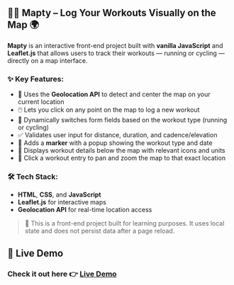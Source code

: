 ## 🏃‍♂️ Mapty – Log Your Workouts Visually on the Map 🌍

**Mapty** is an interactive front-end project built with **vanilla JavaScript** and **Leaflet.js** that allows users to track their workouts — running or cycling — directly on a map interface.

### ✨ Key Features:
- 📍 Uses the **Geolocation API** to detect and center the map on your current location
- 🖱️ Lets you click on any point on the map to log a new workout
- 🔄 Dynamically switches form fields based on the workout type (running or cycling)
- ✅ Validates user input for distance, duration, and cadence/elevation
- 📌 Adds a **marker** with a popup showing the workout type and date
- 📝 Displays workout details below the map with relevant icons and units
- 🔁 Click a workout entry to pan and zoom the map to that exact location

### 🛠️ Tech Stack:
- **HTML**, **CSS**, and **JavaScript**
- **Leaflet.js** for interactive maps
- **Geolocation API** for real-time location access

> 🚧 This is a front-end project built for learning purposes. It uses local state and does not persist data after a page reload.

## 🔗 Live Demo

### Check it out here 👉 [Live Demo](https://mostafabelala.github.io/mapty/)
